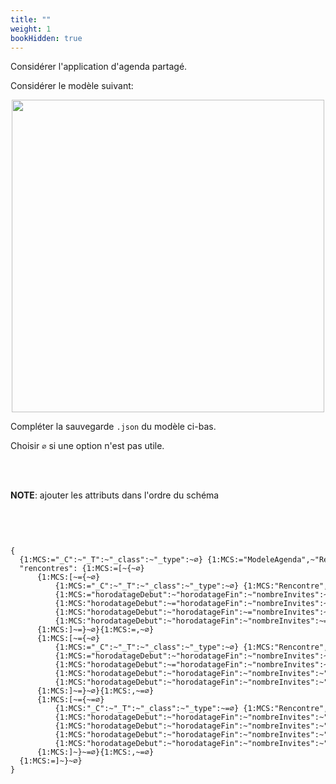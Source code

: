 ```yaml
---
title: ""
weight: 1
bookHidden: true
---
```




Considérer l'application d'agenda partagé.

Considérer le modèle suivant:

<center>
    <img width="500px" src="https://ciboulot.ca/cegep/420-4F5-MO/examens/01/B_ZoQvBKRUdoiU8Md8XQmT/modele/ModeleAgenda.png"/>
</center>


Compléter la sauvegarde `.json` du modèle ci-bas.

Choisir `∅` si une option n'est pas utile.

<br>
<br>

**NOTE**: ajouter les attributs dans l'ordre du schéma

<br>
<br>





<code>
<pre>
{
  {1:MCS:="_C":~"_T":~"_class":~"_type":~∅} {1:MCS:="ModeleAgenda",~"Rencontre",~"Fete",~"Scolaire",~"Liste<Rencontre>",~∅}
  "rencontres": {1:MCS:=[~&#123;~∅}
      {1:MCS:[~=&#123;~∅}
          {1:MCS:="_C":~"_T":~"_class":~"_type":~∅} {1:MCS:"Rencontre",~="Fete",~"Scolaire",~∅}
          {1:MCS:="horodatageDebut":~"horodatageFin":~"nombreInvites":~"nourritureFournie":~"nomDuCours":~"nomDuDevoir":~∅} {1:MCS:=1646269527,~1646291127,~10,~false,~"Env. graphique",~"Projet final",~15,~true,~∅}
          {1:MCS:"horodatageDebut":~="horodatageFin":~"nombreInvites":~"nourritureFournie":~"nomDuCours":~"nomDuDevoir":~∅} {1:MCS:1646269527,~=1646291127,~10,~false,~"Env. graphique",~"Projet final",~15,~true,~∅}
          {1:MCS:"horodatageDebut":~"horodatageFin":~="nombreInvites":~"nourritureFournie":~"nomDuCours":~"nomDuDevoir":~∅} {1:MCS:1646269527,~1646291127,~=10,~false,~"Env. graphique",~"Projet final",~15,~true,~∅}
          {1:MCS:"horodatageDebut":~"horodatageFin":~"nombreInvites":~="nourritureFournie":~"nomDuCours":~"nomDuDevoir":~∅} {1:MCS:1646269527~1646291127~10~=false~"Env. graphique"~"Projet final"~15~true~∅}
      {1:MCS:]~=&#125;~∅}{1:MCS:=,~∅}
      {1:MCS:[~=&#123;~∅}
          {1:MCS:="_C":~"_T":~"_class":~"_type":~∅} {1:MCS:"Rencontre",~"Fete",~="Scolaire",~∅}
          {1:MCS:="horodatageDebut":~"horodatageFin":~"nombreInvites":~"nourritureFournie":~"nomDuCours":~"nomDuDevoir":~∅} {1:MCS:=1646269527,~1646291127,~10,~false,~"Env. graphique",~"Projet final",~15,~true,~∅}
          {1:MCS:"horodatageDebut":~="horodatageFin":~"nombreInvites":~"nourritureFournie":~"nomDuCours":~"nomDuDevoir":~∅} {1:MCS:1646269527,~=1646291127,~10,~false,~"Env. graphique",~"Projet final",~15,~true,~∅}
          {1:MCS:"horodatageDebut":~"horodatageFin":~"nombreInvites":~"nourritureFournie":~="nomDuCours":~"nomDuDevoir":~∅} {1:MCS:1646269527,~1646291127,~10,~false,~="Env. graphique",~"Projet final",~15,~true,~∅}
          {1:MCS:"horodatageDebut":~"horodatageFin":~"nombreInvites":~"nourritureFournie":~"nomDuCours":~="nomDuDevoir":~∅} {1:MCS:1646269527~1646291127~10~false~"Env. graphique"~="Projet final"~15~true~∅}
      {1:MCS:]~=&#125;~∅}{1:MCS:,~=∅}
      {1:MCS:[~=&#123;~=∅}
          {1:MCS:"_C":~"_T":~"_class":~"_type":~=∅} {1:MCS:"Rencontre",~"Fete",~"Scolaire",~=∅}
          {1:MCS:"horodatageDebut":~"horodatageFin":~"nombreInvites":~"nourritureFournie":~"nomDuCours":~"nomDuDevoir":~=∅} {1:MCS:1646269527,~1646291127,~10,~false,~"Env. graphique",~"Projet final",~15,~true,~=∅}
          {1:MCS:"horodatageDebut":~"horodatageFin":~"nombreInvites":~"nourritureFournie":~"nomDuCours":~"nomDuDevoir":~=∅} {1:MCS:1646269527,~1646291127,~10,~false,~"Env. graphique",~"Projet final",~15,~true,~=∅}
          {1:MCS:"horodatageDebut":~"horodatageFin":~"nombreInvites":~"nourritureFournie":~"nomDuCours":~"nomDuDevoir":~=∅} {1:MCS:1646269527,~1646291127,~10,~false,~"Env. graphique",~"Projet final",~15,~true,~=∅}
          {1:MCS:"horodatageDebut":~"horodatageFin":~"nombreInvites":~"nourritureFournie":~"nomDuCours":~"nomDuDevoir":~=∅} {1:MCS:1646269527~1646291127~10~false~"Env. graphique"~"Projet final"~15~true~=∅}
      {1:MCS:]~&#125;~=∅}{1:MCS:,~=∅}
  {1:MCS:=]~&#125;~∅}
}
</pre>
</code>
